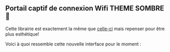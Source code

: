 ## Portail captif de connexion Wifi THEME SOMBRE 🌃

Cette librairie est exactement la même que [celle-ci](https://github.com/tzapu/WiFiManager) mais repenser pour être plus esthétique!


Voici à quoi ressemble cette nouvelle interface pour le moment :
